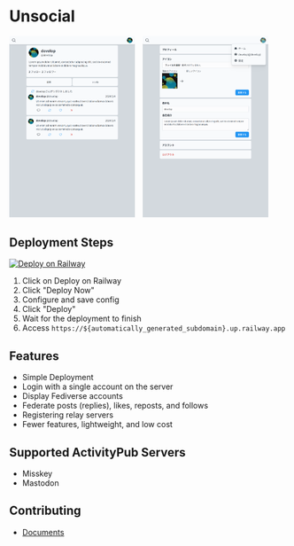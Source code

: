 # Unsocial

<img src="screenshot1.png" width="45%" />　<img src="screenshot2.png" width="45%" />

## Deployment Steps

[![Deploy on Railway](https://railway.app/button.svg)](https://railway.app/template/Du5yi-?referralCode=mveF9L)

1. Click on Deploy on Railway
2. Click "Deploy Now"
3. Configure and save config
4. Click "Deploy"
5. Wait for the deployment to finish
6. Access `https://${automatically_generated_subdomain}.up.railway.app`

## Features

- Simple Deployment
- Login with a single account on the server
- Display Fediverse accounts
- Federate posts (replies), likes, reposts, and follows
- Registering relay servers
- Fewer features, lightweight, and low cost

## Supported ActivityPub Servers

- Misskey
- Mastodon

## Contributing

- [Documents](./docs)
